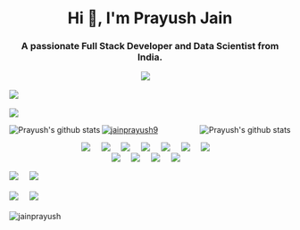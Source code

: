 <h1 align="center">Hi 👋, I'm Prayush Jain</h1>
<h3 align="center">A passionate Full Stack Developer and Data Scientist from India.</h3>

<p align="center"></p>
<p align="center">
<a target="_blank" href="https://www.linkedin.com/in/jainprayush9/"><img src="https://img.shields.io/badge/linkedin-%230077B5.svg?&style=for-the-badge&logo=linkedin&logoColor=white" /></a>&nbsp;&nbsp;&nbsp;&nbsp;

<img src="https://img.shields.io/badge/Prayush%20Jain-Welcomes%20You-blue?style=for-the-badge&logo=P" />&nbsp;&nbsp;&nbsp;&nbsp;

<a href="mailto:jainprayush9@gmail.com?subject=Hello%20Prayush,%20From%20Github"><img src="https://img.shields.io/badge/gmail-%23D14836.svg?&style=for-the-badge&logo=gmail&logoColor=white" /></a>
</p>
<img align="left" src="https://github-readme-stats.vercel.app/api?username=jainprayush&theme=radical&show_icons=true&count_private=true&title_color=fff&icon_color=79ff97&text_color=9f9f9f&bg_color=151515&line_height=33&hide_rank=true" alt="Prayush's github stats"/>
<img align="right" src="https://github-readme-stats.vercel.app/api/top-langs/?username=jainprayush&hide=html&show_icons=true&theme=tokyonight&title_color=fff&icon_color=79ff97&text_color=9f9f9f&bg_color=151515" alt="Prayush's github stats"/>

<p align="left"> <a href="https://twitter.com/jainprayush9" target="blank"><img src="https://img.shields.io/twitter/follow/jainprayush9?logo=twitter&style=for-the-badge" alt="jainprayush9" /></a> </p>

<p align="center">
  <img src="https://img.shields.io/badge/--black?style=for-the-badge&logo=C" />&nbsp;&nbsp;&nbsp;&nbsp;
  <img src="https://img.shields.io/badge/-C++-black?style=for-the-badge&logo=C++" />&nbsp;&nbsp;&nbsp;&nbsp;
  <img src="https://img.shields.io/badge/-Java-black?style=for-the-badge&logo=Java&logoColor=ff0000" />&nbsp;&nbsp;&nbsp;&nbsp;
  <img src="https://img.shields.io/badge/-Python-black?style=for-the-badge&logo=python" />&nbsp;&nbsp;&nbsp;&nbsp;
  <img src="https://img.shields.io/badge/-JavaScript-black?style=for-the-badge&logo=JavaScript" />&nbsp;&nbsp;&nbsp;&nbsp;
 <img src="https://img.shields.io/badge/-HTML5-E34F26?style=for-the-badge&logo=html5&logoColor=white" />&nbsp;&nbsp;&nbsp;&nbsp;
  <img src="https://img.shields.io/badge/-CSS3-1572B6?style=for-the-badge&logo=css3" />&nbsp;&nbsp;&nbsp;&nbsp;
  <br/>
  <img src="https://img.shields.io/badge/-Bootstrap-black?style=for-the-badge&logo=bootstrap&logoColor=007afb" />&nbsp;&nbsp;&nbsp;&nbsp;
  <img src="https://img.shields.io/badge/-React-black?style=for-the-badge&logo=react" />&nbsp;&nbsp;&nbsp;&nbsp;
  <img src="https://img.shields.io/badge/-Machine Learning-black?style=for-the-badge&logo=Machine&Learning&logoColor=white" />&nbsp;&nbsp;&nbsp;&nbsp;
  <img src="https://img.shields.io/badge/-SQL-black?style=for-the-badge&logo=sql" />&nbsp;&nbsp;&nbsp;&nbsp;
 
  <img src="https://img.shields.io/badge/-Git-black?style=for-the-badge&logo=git" />&nbsp;&nbsp;&nbsp;&nbsp;
  <img src="https://img.shields.io/badge/-GitHub-181717?style=for-the-badge&logo=github" />
  <br/>
  <br/>
  <img src="https://img.shields.io/badge/OS-Ubuntu%2020.04%20LTS-informational?style=for-the-badge&logo=ubuntu&logoColor=white" />&nbsp;&nbsp;&nbsp;&nbsp;
  <img src="https://img.shields.io/badge/Editor-VSCode-blue?style=for-the-badge&logo=visual-studio-code&logoColor=white" />&nbsp;&nbsp;&nbsp;&nbsp;
  <br/>
  <br/>
  <img src="https://komarev.com/ghpvc/?username=jainprayush&label=Profile%20views&color=0e75b6&style=flat" alt="jainprayush" />

</p>
